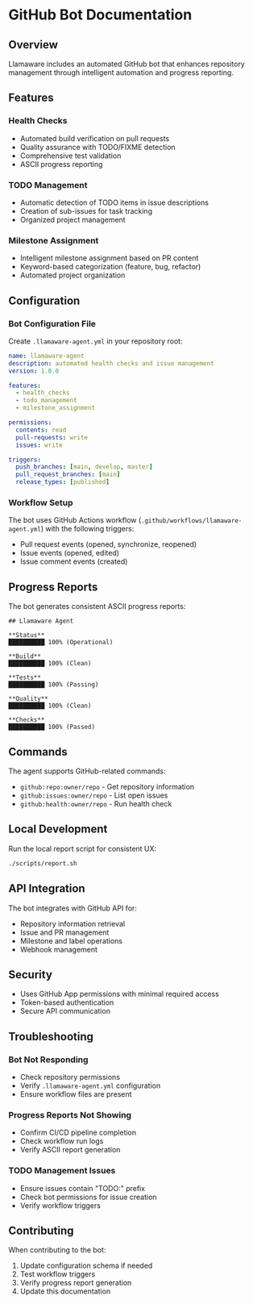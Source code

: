 # GitHub Bot Documentation

## Overview

Llamaware includes an automated GitHub bot that enhances repository management through intelligent automation and progress reporting.

## Features

### Health Checks
- Automated build verification on pull requests
- Quality assurance with TODO/FIXME detection
- Comprehensive test validation
- ASCII progress reporting

### TODO Management
- Automatic detection of TODO items in issue descriptions
- Creation of sub-issues for task tracking
- Organized project management

### Milestone Assignment
- Intelligent milestone assignment based on PR content
- Keyword-based categorization (feature, bug, refactor)
- Automated project organization

## Configuration

### Bot Configuration File

Create `.llamaware-agent.yml` in your repository root:

```yaml
name: llamaware-agent
description: automated health checks and issue management
version: 1.0.0

features:
  - health_checks
  - todo_management
  - milestone_assignment

permissions:
  contents: read
  pull-requests: write
  issues: write

triggers:
  push_branches: [main, develop, master]
  pull_request_branches: [main]
  release_types: [published]
```

### Workflow Setup

The bot uses GitHub Actions workflow (`.github/workflows/llamaware-agent.yml`) with the following triggers:
- Pull request events (opened, synchronize, reopened)
- Issue events (opened, edited)
- Issue comment events (created)

## Progress Reports

The bot generates consistent ASCII progress reports:

```
## Llamaware Agent

**Status**
██████████ 100% (Operational)

**Build**
██████████ 100% (Clean)

**Tests**
██████████ 100% (Passing)

**Quality**
██████████ 100% (Clean)

**Checks**
██████████ 100% (Passed)
```

## Commands

The agent supports GitHub-related commands:

- `github:repo:owner/repo` - Get repository information
- `github:issues:owner/repo` - List open issues
- `github:health:owner/repo` - Run health check

## Local Development

Run the local report script for consistent UX:

```bash
./scripts/report.sh
```

## API Integration

The bot integrates with GitHub API for:
- Repository information retrieval
- Issue and PR management
- Milestone and label operations
- Webhook management

## Security

- Uses GitHub App permissions with minimal required access
- Token-based authentication
- Secure API communication

## Troubleshooting

### Bot Not Responding
- Check repository permissions
- Verify `.llamaware-agent.yml` configuration
- Ensure workflow files are present

### Progress Reports Not Showing
- Confirm CI/CD pipeline completion
- Check workflow run logs
- Verify ASCII report generation

### TODO Management Issues
- Ensure issues contain "TODO:" prefix
- Check bot permissions for issue creation
- Verify workflow triggers

## Contributing

When contributing to the bot:
1. Update configuration schema if needed
2. Test workflow triggers
3. Verify progress report generation
4. Update this documentation